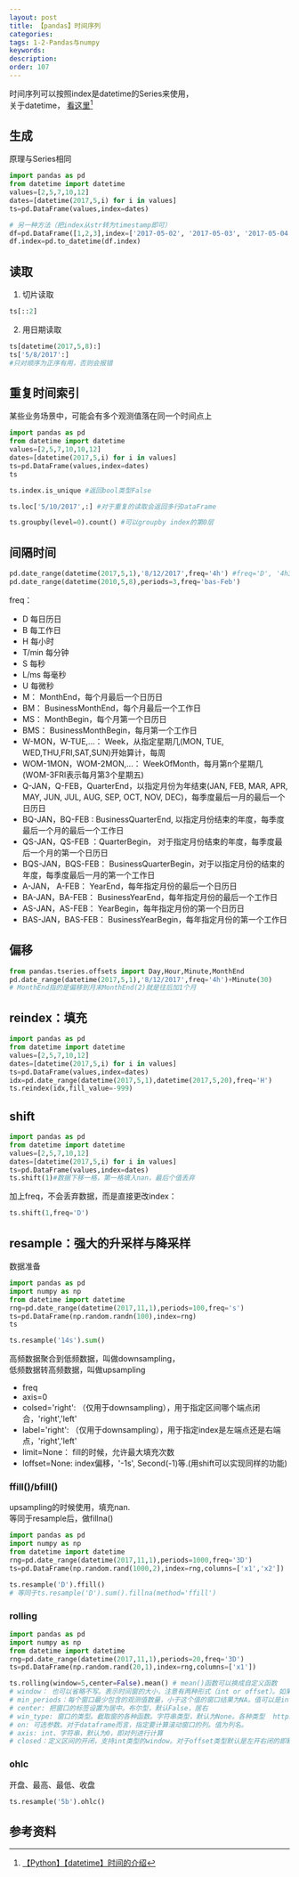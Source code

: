 ```yaml
---
layout: post
title: 【pandas】时间序列
categories:
tags: 1-2-Pandas与numpy
keywords:
description:
order: 107
---
```

时间序列可以按照index是datetime的Series来使用，  
关于datetime， [看这里](http://www.guofei.site/2017/10/22/pydatetime.html)[^pydatetime]  


## 生成
原理与Series相同
```py
import pandas as pd
from datetime import datetime
values=[2,5,7,10,12]
dates=[datetime(2017,5,i) for i in values]
ts=pd.DataFrame(values,index=dates)

# 另一种方法（把index从str转为timestamp即可）
df=pd.DataFrame([1,2,3],index=['2017-05-02', '2017-05-03', '2017-05-04'])
df.index=pd.to_datetime(df.index)
```

## 读取

1. 切片读取
```py
ts[::2]
```
2. 用日期读取
```py
ts[datetime(2017,5,8):]
ts['5/8/2017':]
#只对顺序为正序有用，否则会报错
```


## 重复时间索引
某些业务场景中，可能会有多个观测值落在同一个时间点上
```py
import pandas as pd
from datetime import datetime
values=[2,5,7,10,10,12]
dates=[datetime(2017,5,i) for i in values]
ts=pd.DataFrame(values,index=dates)
ts
```


```py
ts.index.is_unique #返回bool类型False
```

```py
ts.loc['5/10/2017',:] #对于重复的读取会返回多行DataFrame
```


```py
ts.groupby(level=0).count() #可以groupby index的第0层
```

## 间隔时间
```py
pd.date_range(datetime(2017,5,1),'8/12/2017',freq='4h') #freq='D', '4h30min'
pd.date_range(datetime(2010,5,8),periods=3,freq='bas-Feb')
```

freq：
- D 每日历日
- B 每工作日
- H 每小时
- T/min 每分钟
- S 每秒
- L/ms 每毫秒
- U 每微秒
- M： MonthEnd，每个月最后一个日历日
- BM： BusinessMonthEnd，每个月最后一个工作日
- MS： MonthBegin，每个月第一个日历日
- BMS： BusinessMonthBegin，每月第一个工作日
- W-MON，W-TUE,...： Week，从指定星期几(MON, TUE, WED,THU,FRI,SAT,SUN)开始算计，每周
- WOM-1MON，WOM-2MON,...： WeekOfMonth，每月第n个星期几(WOM-3FRI表示每月第3个星期五)
- Q-JAN，Q-FEB，QuarterEnd，以指定月份为年结束(JAN, FEB, MAR, APR, MAY, JUN, JUL, AUG, SEP, OCT, NOV, DEC)，每季度最后一月的最后一个日历日
- BQ-JAN，BQ-FEB : BusinessQuarterEnd, 以指定月份结束的年度，每季度最后一个月的最后一个工作日
- QS-JAN，QS-FEB ：QuarterBegin， 对于指定月份结束的年度，每季度最后一个月的第一个日历日
- BQS-JAN，BQS-FEB： BusinessQuarterBegin，对于以指定月份的结束的年度，每季度最后一月的第一个工作日
- A-JAN， A-FEB： YearEnd，每年指定月份的最后一个日历日
- BA-JAN，BA-FEB： BusinessYearEnd，每年指定月份的最后一个工作日
- AS-JAN，AS-FEB： YearBegin，每年指定月份的第一个日历日
- BAS-JAN，BAS-FEB： BusinessYearBegin，每年指定月份的第一个工作日


## 偏移
```py
from pandas.tseries.offsets import Day,Hour,Minute,MonthEnd
pd.date_range(datetime(2017,5,1),'8/12/2017',freq='4h')+Minute(30)
# MonthEnd指的是偏移到月末MonthEnd(2)就是往后加1个月
```

## reindex：填充


```py
import pandas as pd
from datetime import datetime
values=[2,5,7,10,12]
dates=[datetime(2017,5,i) for i in values]
ts=pd.DataFrame(values,index=dates)
idx=pd.date_range(datetime(2017,5,1),datetime(2017,5,20),freq='H')
ts.reindex(idx,fill_value=-999)
```

## shift

```py
import pandas as pd
from datetime import datetime
values=[2,5,7,10,12]
dates=[datetime(2017,5,i) for i in values]
ts=pd.DataFrame(values,index=dates)
ts.shift(1)#数据下移一格，第一格填入nan，最后个值丢弃
```


加上freq，不会丢弃数据，而是直接更改index：
```py
ts.shift(1,freq='D')
```
## resample：强大的升采样与降采样
数据准备
```py
import pandas as pd
import numpy as np
from datetime import datetime
rng=pd.date_range(datetime(2017,11,1),periods=100,freq='s')
ts=pd.DataFrame(np.random.randn(100),index=rng)
ts
```

```py
ts.resample('14s').sum()
```


高频数据聚合到低频数据，叫做downsampling，  
低频数据转高频数据，叫做upsampling  



- freq
- axis=0
- colsed='right': （仅用于downsampling），用于指定区间哪个端点闭合，'right','left'
- label='right': （仅用于downsampling），用于指定index是左端点还是右端点，'right','left'
- limit=None： fill的时候，允许最大填充次数
- loffset=None: index偏移，'-1s', Second(-1)等.(用shift可以实现同样的功能)




### ffill()/bfill()
upsampling的时候使用，填充nan.  
等同于resample后，做fillna()  


```py
import pandas as pd
import numpy as np
from datetime import datetime
rng=pd.date_range(datetime(2017,11,1),periods=1000,freq='3D')
ts=pd.DataFrame(np.random.rand(1000,2),index=rng,columns=['x1','x2'])

ts.resample('D').ffill()
# 等同于ts.resample('D').sum().fillna(method='ffill')
```


### rolling
```py
import pandas as pd
import numpy as np
from datetime import datetime
rng=pd.date_range(datetime(2017,11,1),periods=20,freq='3D')
ts=pd.DataFrame(np.random.rand(20,1),index=rng,columns=['x1'])

ts.rolling(window=5,center=False).mean() # mean()函数可以换成自定义函数
# window： 也可以省略不写。表示时间窗的大小，注意有两种形式（int or offset）。如果使用int，则数值表示计算统计量的观测值的数量即向前几个数据。如果是offset类型，表示时间窗的大小。offset详解  http://pandas.pydata.org/pandas-docs/stable/timeseries.html#offset-aliases
# min_periods：每个窗口最少包含的观测值数量，小于这个值的窗口结果为NA。值可以是int，默认None。offset情况下，默认为1。
# center: 把窗口的标签设置为居中。布尔型，默认False，居右
# win_type: 窗口的类型。截取窗的各种函数。字符串类型，默认为None。各种类型  https://docs.scipy.org/doc/scipy/reference/signal.html#window-functions
# on: 可选参数。对于dataframe而言，指定要计算滚动窗口的列。值为列名。
# axis: int、字符串，默认为0，即对列进行计算
# closed：定义区间的开闭，支持int类型的window。对于offset类型默认是左开右闭的即默认为right。可以根据情况指定为left both等。
```

### ohlc

开盘、最高、最低、收盘  
```py
ts.resample('5b').ohlc()
```

## 参考资料
[^pydatetime]: [【Python】【datetime】时间的介绍](http://www.guofei.site/2017/10/22/pydatetime.html)
